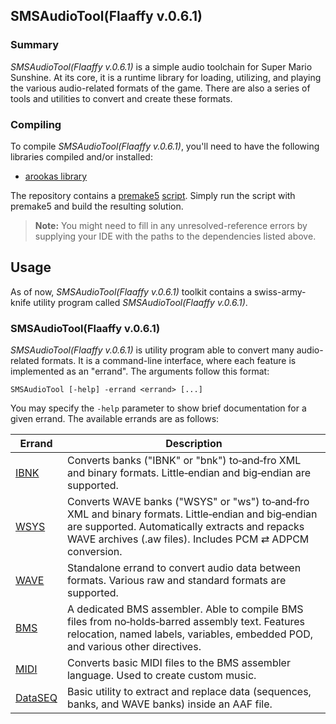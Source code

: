 
## SMSAudioTool(Flaaffy v.0.6.1)

### Summary

_SMSAudioTool(Flaaffy v.0.6.1)_ is a simple audio toolchain for Super Mario Sunshine.
At its core, it is a runtime library for loading, utilizing, and playing the various audio-related formats of the game.
There are also a series of tools and utilities to convert and create these formats.

### Compiling

To compile _SMSAudioTool(Flaaffy v.0.6.1)_, you'll need to have the following libraries compiled and/or installed:

- [arookas library](http://github.com/arookas/arookas)

The repository contains a [premake5](https://premake.github.io/) [script](premake5.lua).
Simply run the script with premake5 and build the resulting solution.

> **Note:** You might need to fill in any unresolved-reference errors by supplying your IDE with the paths to the dependencies listed above.

## Usage

As of now, _SMSAudioTool(Flaaffy v.0.6.1)_ toolkit contains a swiss-army-knife utility program called _SMSAudioTool(Flaaffy v.0.6.1)_.

### SMSAudioTool(Flaaffy v.0.6.1)

_SMSAudioTool(Flaaffy v.0.6.1)_ is utility program able to convert many audio-related formats.
It is a command-line interface, where each feature is implemented as an "errand".
The arguments follow this format:

```
SMSAudioTool [-help] -errand <errand> [...]
```

You may specify the `-help` parameter to show brief documentation for a given errand.
The available errands are as follows:

|Errand|Description|
|-------|-----------|
|[IBNK](IBNK.md)|Converts banks ("IBNK" or "bnk") to&#8209;and&#8209;fro XML and binary formats. Little&#8209;endian and big&#8209;endian are supported.|
|[WSYS](WSYS.md)|Converts WAVE banks ("WSYS" or "ws") to&#8209;and&#8209;fro XML and binary formats. Little&#8209;endian and big&#8209;endian are supported. Automatically extracts and repacks WAVE archives (.aw files). Includes PCM&nbsp;⇄&nbsp;ADPCM conversion.|
|[WAVE](WAVE.md)|Standalone errand to convert audio data between formats. Various raw and standard formats are supported.|
|[BMS](BMS.md)|A dedicated BMS assembler. Able to compile BMS files from no&#8209;holds&#8209;barred assembly text. Features relocation, named labels, variables, embedded POD, and various other directives.|
|[MIDI](MIDI.md)|Converts basic MIDI files to the BMS assembler language. Used to create custom music.|
|[DataSEQ](DataSEQ.md)|Basic utility to extract and replace data (sequences, banks, and WAVE banks) inside an AAF file.|
